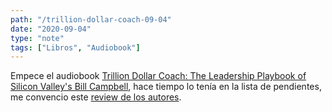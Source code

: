 ```yaml
---
path: "/trillion-dollar-coach-09-04"
date: "2020-09-04"
type: "note"
tags: ["Libros", "Audiobook"]
---
```


Empece el audiobook [Trillion Dollar Coach: The Leadership Playbook of Silicon Valley's Bill Campbell](https://www.amazon.com/dp/B07MVKGV9V/ref=cm_sw_em_r_mt_dp_v9XuFbY85RG7K), hace tiempo lo tenía en la lista de pendientes, me convencio este [review de los autores](https://youtu.be/gishom-3T-Y).
